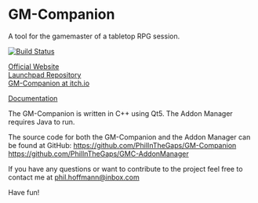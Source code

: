 # GM-Companion

A tool for the gamemaster of a tabletop RPG session.

[![Build Status](https://travis-ci.org/PhilInTheGaps/GM-Companion.svg?branch=master)](https://travis-ci.org/PhilInTheGaps/GM-Companion)

[Official Website](https://philinthegaps.github.io/GM-Companion/)  
[Launchpad Repository](https://launchpad.net/~rophil/+archive/ubuntu/gm-companion)  
[GM-Companion at itch.io](https://philinthegaps.itch.io/gm-companion)  

[Documentation](https://github.com/PhilInTheGaps/GM-Companion/wiki)

The GM-Companion is written in C++ using Qt5.
The Addon Manager requires Java to run.

The source code for both the GM-Companion and the Addon Manager can be found at GitHub:
https://github.com/PhilInTheGaps/GM-Companion  
https://github.com/PhilInTheGaps/GMC-AddonManager

If you have any questions or want to contribute to the project feel free to contact me at
phil.hoffmann@inbox.com

Have fun!
